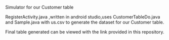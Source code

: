 Simulator for our Customer table

RegisterActivity.java ,written in android studio,uses CustomerTableDo.java and Sample.java with us.csv  to generate the dataset for our Customer table.

Final table generated can be viewed with the link provided in this repository.
